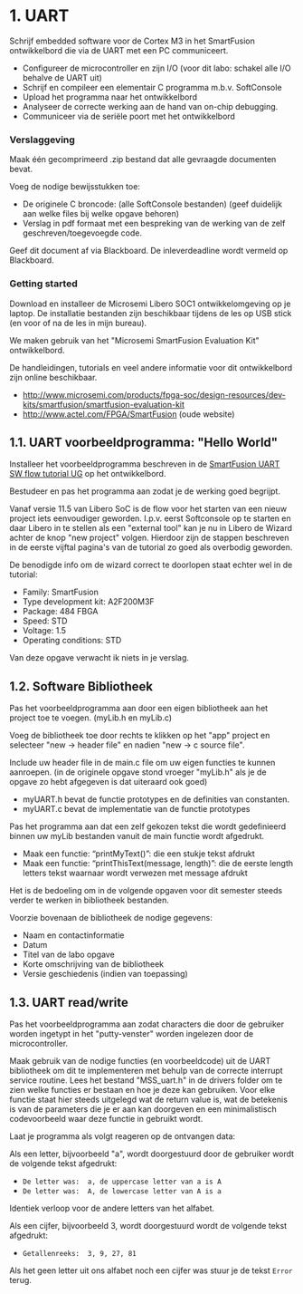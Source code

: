 # 1. UART 
Schrijf embedded software voor de Cortex M3 in het SmartFusion ontwikkelbord die via de UART met een PC communiceert.
 * Configureer de microcontroller en zijn I/O (voor dit labo: schakel alle I/O behalve de UART uit)
 * Schrijf en compileer een elementair C programma m.b.v. SoftConsole
 * Upload het programma naar het ontwikkelbord
 * Analyseer de correcte werking aan de hand van on-chip debugging.
 * Communiceer via de seriële poort met het ontwikkelbord

### Verslaggeving
Maak één gecomprimeerd .zip bestand dat alle gevraagde documenten bevat.

Voeg de nodige bewijsstukken toe:
 * De originele C broncode: (alle SoftConsole bestanden) (geef duidelijk aan welke files bij welke opgave behoren)
 * Verslag in pdf formaat met een bespreking van de werking van de zelf geschreven/toegevoegde code.

Geef dit document af via Blackboard. 
De inleverdeadline wordt vermeld op Blackboard.

### Getting started
Download en installeer de Microsemi Libero SOC1 ontwikkelomgeving op je laptop.
De installatie bestanden zijn beschikbaar tijdens de les op USB stick (en voor of na de les in mijn bureau).

We maken gebruik van het "Microsemi SmartFusion Evaluation Kit" ontwikkelbord.

De handleidingen, tutorials en veel andere informatie voor dit ontwikkelbord zijn online
beschikbaar.
 * http://www.microsemi.com/products/fpga-soc/design-resources/dev-kits/smartfusion/smartfusion-evaluation-kit
 * http://www.actel.com/FPGA/SmartFusion (oude website)

## 1.1. UART voorbeeldprogramma: "Hello World"
Installeer het voorbeeldprogramma beschreven in de
[SmartFusion UART SW flow tutorial UG](https://github.com/AP-Elektronica-ICT/EmbeddedSystems/raw/master/Documentation/0_Tutorials/UART%20SoftConsole%20Standalone/SmartFusion_UART_SW_flow_tutorial_UG.pdf)
op het ontwikkelbord.

Bestudeer en pas het programma aan zodat je de werking goed begrijpt.

Vanaf versie 11.5 van Libero SoC is de flow voor het starten van een nieuw project iets eenvoudiger geworden.
I.p.v. eerst Softconsole op te starten en daar Libero in te stellen als een "external tool" kan je nu in Libero de Wizard achter de knop "new project" volgen.
Hierdoor zijn de stappen beschreven in de eerste vijftal pagina's van de tutorial zo goed als overbodig geworden.

De benodigde info om de wizard correct te doorlopen staat echter wel in de tutorial:
 * Family: SmartFusion
 * Type development kit: A2F200M3F
 * Package: 484 FBGA
 * Speed: STD
 * Voltage: 1.5
 * Operating conditions: STD

Van deze opgave verwacht ik niets in je verslag.

## 1.2. Software Bibliotheek
Pas het voorbeeldprogramma aan door een eigen bibliotheek aan het project toe te voegen. (myLib.h en myLib.c)

Voeg de bibliotheek toe door rechts te klikken op het "app" project en selecteer "new -> header file" en nadien "new -> c source file". 

Include uw header file in de main.c file om uw eigen functies te kunnen aanroepen. (in de originele opgave stond vroeger "myLib.h" als je de opgave zo hebt afgegeven is dat uiteraard ook goed)
 * myUART.h bevat de functie prototypes en de definities van constanten.
 * myUART.c bevat de implementatie van de functie prototypes

Pas het programma aan dat een zelf gekozen tekst die wordt gedefinieerd binnen uw myLib bestanden vanuit de main functie wordt afgedrukt.
 * Maak een functie: “printMyText()”: die een stukje tekst afdrukt
 * Maak een functie: “printThisText(message, length)”: die de eerste length letters tekst waarnaar wordt verwezen met message afdrukt

Het is de bedoeling om in de volgende opgaven voor dit semester steeds verder te werken in bibliotheek bestanden.

Voorzie bovenaan de bibliotheek de nodige gegevens:
 * Naam en contactinformatie
 * Datum
 * Titel van de labo opgave
 * Korte omschrijving van de bibliotheek
 * Versie geschiedenis (indien van toepassing)

## 1.3. UART read/write
Pas het voorbeeldprogramma aan zodat characters die door de gebruiker worden ingetypt in het "putty-venster" worden ingelezen door de microcontroller. 

Maak gebruik van de nodige functies (en voorbeeldcode) uit de UART bibliotheek om dit te implementeren met behulp van de correcte interrupt service routine.
Lees het bestand "MSS_uart.h" in de drivers folder om te zien welke functies er bestaan en hoe je deze kan gebruiken.
Voor elke functie staat hier steeds uitgelegd wat de return value is, wat de betekenis is van de parameters die je er aan kan doorgeven en een minimalistisch codevoorbeeld waar deze functie in gebruikt wordt.

Laat je programma als volgt reageren op de ontvangen data:

Als een letter, bijvoorbeeld "a", wordt doorgestuurd door de gebruiker wordt de volgende tekst afgedrukt:
 * ``De letter was:  a, de uppercase letter van a is A``
 * ``De letter was:  A, de lowercase letter van A is a``

Identiek verloop voor de andere letters van het alfabet.

Als een cijfer, bijvoorbeeld 3, wordt doorgestuurd wordt de volgende tekst afgedrukt:
 * ``Getallenreeks:  3, 9, 27, 81``

Als het geen letter uit ons alfabet noch een cijfer was stuur je de tekst ``Error`` terug.
